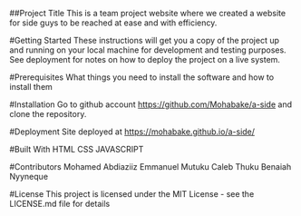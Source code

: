 ##Project Title
This is a team project website where we created a website for side guys to be reached at ease and with efficiency.

#Getting Started
These instructions will get you a copy of the project up and running on your local machine for development and testing purposes. See deployment for notes on how to deploy the project on a live system.

#Prerequisites
What things you need to install the software and how to install them

#Installation
Go to github account https://github.com/Mohabake/a-side and clone the repository.

#Deployment
Site deployed at https://mohabake.github.io/a-side/

#Built With
HTML
CSS
JAVASCRIPT

#Contributors
Mohamed Abdiaziiz
Emmanuel Mutuku
Caleb Thuku
Benaiah Nyyneque


#License
This project is licensed under the MIT License - see the LICENSE.md file for details
